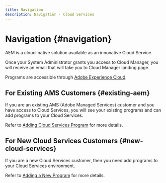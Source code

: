 ```yaml
---
title: Navigation
description: Navigation - Cloud Services
---
```


# Navigation {#navigation} 

AEM is a cloud-native solution available as an innovative Cloud Service. 

Once your System Administrator grants you access to Cloud Manager, you will receive an email that will take you to Cloud Manager landing page.

Programs are accessible through [Adobe Experience Cloud](https://my.cloudmanager.adobe.com/).

## For Existing AMS Customers {#existing-aem}

If you are an existing AMS (Adobe Managed Services) customer and you have access to Cloud Services, you will see your existing programs and can add programs to your Cloud Services. 

Refer to [Adding Cloud Services Program](/help/onboarding/getting-access-to-aem-in-cloud/first-time-login.md#existing-program) for more details.

## For New Cloud Services Customers {#new-cloud-services}

If you are a new Cloud Services customer, then you need add programs to your Cloud Services environment. 

Refer to [Adding a New Program](/help/onboarding/getting-access-to-aem-in-cloud/first-time-login.md#no-program) for more details.

